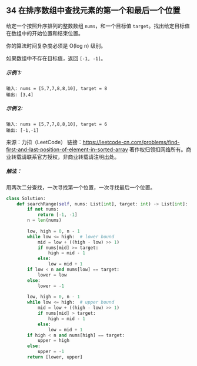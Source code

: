 ## 34 在排序数组中查找元素的第一个和最后一个位置

给定一个按照升序排列的整数数组 `nums`，和一个目标值 `target`。找出给定目标值在数组中的开始位置和结束位置。

你的算法时间复杂度必须是 O(log n) 级别。

如果数组中不存在目标值，返回 `[-1, -1]`。

##### 示例 1:

```
输入: nums = [5,7,7,8,8,10], target = 8
输出: [3,4]
```

##### 示例 2:

```
输入: nums = [5,7,7,8,8,10], target = 6
输出: [-1,-1]
```

来源：力扣（LeetCode）
链接：https://leetcode-cn.com/problems/find-first-and-last-position-of-element-in-sorted-array
著作权归领扣网络所有。商业转载请联系官方授权，非商业转载请注明出处。



##### 解法：

用两次二分查找，一次寻找第一个位置，一次寻找最后一个位置。

```python
class Solution:
    def searchRange(self, nums: List[int], target: int) -> List[int]:
        if not nums:
            return [-1, -1]
        n = len(nums)
        
        low, high = 0, n - 1
        while low <= high:  # lower bound
            mid = low + ((high - low) >> 1)
            if nums[mid] >= target:
                high = mid - 1
            else:
                low = mid + 1
        if low < n and nums[low] == target:
            lower = low
        else:
            lower = -1
        
        low, high = 0, n - 1
        while low <= high:  # upper bound
            mid = low + ((high - low) >> 1)
            if nums[mid] > target:
                high = mid - 1
            else:
                low = mid + 1
        if high < n and nums[high] == target:
            upper = high
        else:
            upper = -1
        return [lower, upper]
```

